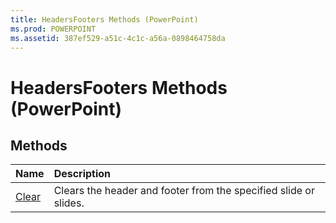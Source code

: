 ```yaml
---
title: HeadersFooters Methods (PowerPoint)
ms.prod: POWERPOINT
ms.assetid: 387ef529-a51c-4c1c-a56a-0898464758da
---
```



# HeadersFooters Methods (PowerPoint)

## Methods



|**Name**|**Description**|
|:-----|:-----|
|[Clear](headersfooters-clear-method-powerpoint.md)|Clears the header and footer from the specified slide or slides.|


